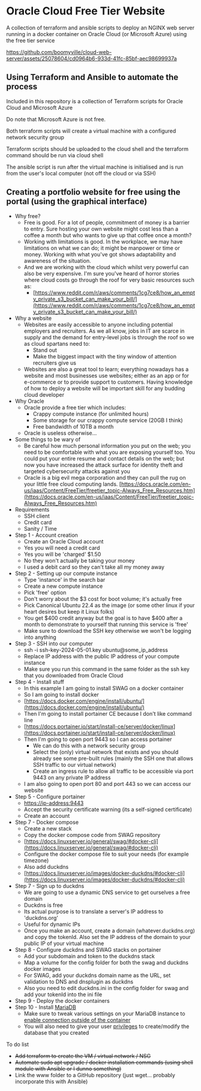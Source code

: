 # Oracle Cloud Free Tier Website
A collection of terraform and ansible scripts to deploy an NGINX web server running in a docker container on Oracle Cloud (or Microsoft Azure) using the free tier service



https://github.com/boomyville/cloud-web-server/assets/25078604/cd0964b6-933d-41fc-85bf-aec98699937a



## Using Terraform and Ansible to automate the process

Included in this repository is a collection of Terraform scripts for Oracle Cloud and Microsoft Azure

Do note that Microsoft Azure is not free. 

Both terraform scripts will create a virtual machine with a configured network security group

Terraform scripts should be uploaded to the cloud shell and the terraform command should be run via cloud shell

The ansible script is run after the virtual machine is initialised and is run from the user's local computer (not off the cloud or via SSH)

## Creating a portfolio website for free using the portal (using the graphical interface)

* Why free?
    * Free is good. For a lot of people, commitment of money is a barrier to entry. Sure hosting your own website might cost less than a coffee a month but who wants to give up that coffee once a month? 
    * Working with limitations is good. In the workplace, we may have limitations on what we can do; it might be manpower or time or money. Working with what you've got shows adaptability and awareness of the situation. 
    * And we are working with the cloud which whilst very powerful can also be very expensive. I'm sure you've heard of horror stories where cloud costs go through the roof for very basic resources such as:
        * [https://www.reddit.com/r/aws/comments/1cg7ce8/how_an_empty_private_s3_bucket_can_make_your_bill/](https://www.reddit.com/r/aws/comments/1cg7ce8/how_an_empty_private_s3_bucket_can_make_your_bill/)
* Why a website
    * Websites are easily accessible to anyone including potential employers and recruiters. As we all know, jobs in IT are scarce in supply and the demand for entry-level jobs is through the roof so we as cloud spartans need to:
        * Stand out
        * Make the biggest impact with the tiny window of attention recruiters give us
    * Websites are also a great tool to learn; everything nowadays has a website and most businesses use websites; either as an app or for e-commerce or to provide support to customers. Having knowledge of how to deploy a website will be important skill for any budding cloud developer
* Why Oracle
    * Oracle provide a free tier which includes:
        * Crappy compute instance (for unlimited hours)
        * Some storage for our crappy compute service (20GB I think)
        * Free bandwidth of 10TB a month
    * Oracle is useless otherwise…
* Some things to be wary of
    * Be careful how much personal information you put on the web; you need to be comfortable with what you are exposing yourself too. You could put your entire resume and contact details on the web; but now you have increased the attack surface for identity theft and targeted cybersecurity attacks against you
    * Oracle is a big evil mega corporation and they can pull the rug on your little free cloud computing lands. [https://docs.oracle.com/en-us/iaas/Content/FreeTier/freetier_topic-Always_Free_Resources.htm](https://docs.oracle.com/en-us/iaas/Content/FreeTier/freetier_topic-Always_Free_Resources.htm)
* Requirements
    * SSH client
    * Credit card
    * Sanity / Time
* Step 1 - Account creation
    * Create an Oracle Cloud account
    * Yes you will need a credit card
    * Yes you will be 'charged' $1.50 
    * No they won't actually be taking your money
    * I used a debit card so they can't take all my money away
* Step 2 - Setting up our compute instance
    * Type 'instance' in the search bar
    * Create a new compute instance
    * Pick 'free' option
    * Don't worry about the $3 cost for boot volume; it's actually free
    * Pick Canonical Ubuntu 22.4 as the image (or some other linux if your heart desires but keep it Linux folks)
    * You get $400 credit anyway but the goal is to have $400 after a month to demonstrate to yourself that running this service is 'free'
    * Make sure to download the SSH key otherwise we won't be logging into anything
* Step 3 - SSH into our computer
    * ssh -i ssh-key-2024-05-01.key ubuntu@some_ip_address
    * Replace IP address with the public IP address of your compute instance
    * Make sure you run this command in the same folder as the ssh key that you downloaded from Oracle Cloud
* Step 4 - Install stuff
    * In this example I am going to install SWAG on a docker container
    * So I am going to install docker 
    * [https://docs.docker.com/engine/install/ubuntu/](https://docs.docker.com/engine/install/ubuntu/)
    * Then I'm going to install portainer CE because I don't like command line
    * [https://docs.portainer.io/start/install-ce/server/docker/linux](https://docs.portainer.io/start/install-ce/server/docker/linux)
    * Then I'm going to open port 9443 so I can access portainer
        * We can do this with a network security group
        * Select the (only) virtual network that exists and you should already see some pre-built rules (mainly the SSH one that allows SSH traffic to our virtual network)
        * Create an ingress rule to allow all traffic to be accessible via port 9443 on any private IP address
    * I am also going to open port 80 and port 443 so we can access our website
* Step 5 - Configure portainer
    * [https://ip-address:9443](https://ip-address:9443)
    * Accept the security certificate warning (its a self-signed certificate)
    * Create an account
* Step 7 - Docker compose
    * Create a new stack
    * Copy the docker compose code from SWAG repository
    * [https://docs.linuxserver.io/general/swag/#docker-cli](https://docs.linuxserver.io/general/swag/#docker-cli)
    * Configure the docker compose file to suit your needs (for example timezone)
    * Also add duckdns
    * [https://docs.linuxserver.io/images/docker-duckdns/#docker-cli](https://docs.linuxserver.io/images/docker-duckdns/#docker-cli)
* Step 7 - Sign up to duckdns
    * We are going to use a dynamic DNS service to get ourselves a free domain
    * Duckdns is free
    * Its actual purpose is to translate a server's IP address to 'duckdns.org'
    * Useful for dynamic IPs
    * Once you make an account, create a domain (whatever.duckdns.org) and copy the tokenId. Also set the IP address of the domain to your public IP of your virtual machine
* Step 8 - Configure duckdns and SWAG stacks on portainer
    * Add your subdomain and token to the duckdns stack
    * Map a volume for the config folder for both the swag and duckdns docker images
    * For SWAG, add your duckdns domain name as the URL, set validation to DNS and dnsplugin as duckdns
    * Also you need to edit duckdns.ini in the config folder for swag and add your tokenId into the ini file
* Step 9 - Deploy the docker containers
* Step 10 - Install [MariaDB](https://mariadb.com/resources/blog/get-started-with-mariadb-using-docker-in-3-steps/)
    * Make sure to tweak various settings on your MariaDB instance to [enable connection outside of the container](https://mariadb.com/kb/en/installing-and-using-mariadb-via-docker/)
    * You will also need to give your user [privileges](https://dev.mysql.com/doc/refman/8.0/en/grant.html) to create/modify the database that you created 

To do list
* ~~Add terraform to create the VM / virtual network / NSG~~
* ~~Automate sudo apt upgrade / docker installation commands (using shell module with Ansible or I dunno something)~~
* Link the www folder to a GitHub repository (just wget... probably incorporate this with Ansible)
